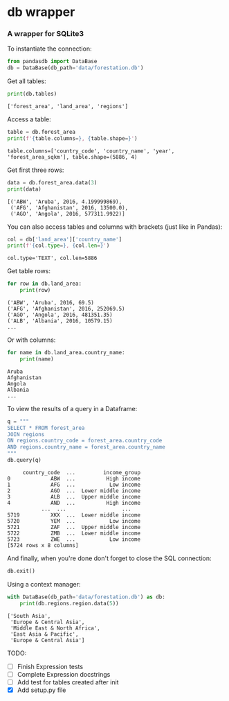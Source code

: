 # db wrapper

### A wrapper for SQLite3

To instantiate the connection: 
```python
from pandasdb import DataBase
db = DataBase(db_path='data/forestation.db')
```

Get all tables:
```python
print(db.tables)
```
```
['forest_area', 'land_area', 'regions']
```

Access a table:
```py
table = db.forest_area
print(f'{table.columns=}, {table.shape=}')
```
```
table.columns=['country_code', 'country_name', 'year', 'forest_area_sqkm'], table.shape=(5886, 4)
```

Get first three rows:
```py
data = db.forest_area.data(3)
print(data)
```
```
[('ABW', 'Aruba', 2016, 4.199999869),
 ('AFG', 'Afghanistan', 2016, 13500.0),
 ('AGO', 'Angola', 2016, 577311.9922)]
```

You can also access tables and columns with brackets (just like in Pandas):
```py
col = db['land_area']['country_name']
print(f'{col.type=}, {col.len=}')
```
```
col.type='TEXT', col.len=5886
```
Get table rows:
```python
for row in db.land_area:
    print(row)
```
```
('ABW', 'Aruba', 2016, 69.5)
('AFG', 'Afghanistan', 2016, 252069.5)
('AGO', 'Angola', 2016, 481351.35)
('ALB', 'Albania', 2016, 10579.15)
...
```

Or with columns:
```py
for name in db.land_area.country_name:
    print(name)
```
```
Aruba
Afghanistan
Angola
Albania
...
```

To view the results of a query in a Dataframe:
```python
q = """
SELECT * FROM forest_area
JOIN regions
ON regions.country_code = forest_area.country_code
AND regions.country_name = forest_area.country_name
"""
db.query(q)
```
```
     country_code  ...         income_group
0             ABW  ...          High income
1             AFG  ...           Low income
2             AGO  ...  Lower middle income
3             ALB  ...  Upper middle income
4             AND  ...          High income
           ...  ...                  ...
5719          XKX  ...  Lower middle income
5720          YEM  ...           Low income
5721          ZAF  ...  Upper middle income
5722          ZMB  ...  Lower middle income
5723          ZWE  ...           Low income
[5724 rows x 8 columns]
```

And finally, when you're done don't forget to close the SQL connection:
```py
db.exit()
```

Using a context manager:
```python
with DataBase(db_path='data/forestation.db') as db:
    print(db.regions.region.data(5))
```
```
['South Asia', 
 'Europe & Central Asia', 
 'Middle East & North Africa',
 'East Asia & Pacific', 
 'Europe & Central Asia']
```

TODO:
- [ ] Finish Expression tests
- [ ] Complete Expression docstrings
- [ ] Add test for tables created after init
- [x] Add setup.py file
